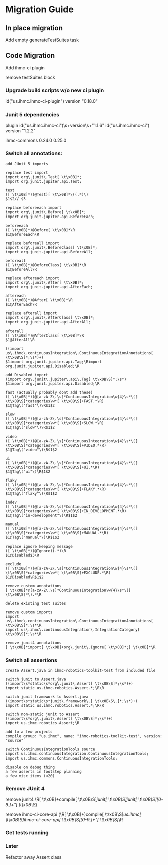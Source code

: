 # Migration Guide


## In place migration

Add empty generateTestSuites task

## Code Migration

Add ihmc-ci plugin

remove testSuites block

### Upgrade build scripts w/o new ci plugin

id("us.ihmc.ihmc-ci-plugin") version "0.18.0"

### Junit 5 dependencies

plugin
id\("us\.ihmc\.ihmc-ci"\)\s+version\s+"1\.1\.6"
id("us.ihmc.ihmc-ci") version "1.2.2"

ihmc-commons
0\.24\.0
0.25.0

### Switch all annotations:
```
add JUnit 5 imports

replace test import
import org\.junit\.Test[ \t\x0B]*;
import org.junit.jupiter.api.Test;

test
([ \t\x0B]*)(@Test)[ \t\x0B]*\((.*)\)
$1$2// $3

replace beforeeach import
import org\.junit\.Before[ \t\x0B]*;
import org.junit.jupiter.api.BeforeEach;

beforeeach
([ \t\x0B]*)@Before[ \t\x0B]*\R
$1@BeforeEach\R

replace beforeall import
import org\.junit\.BeforeClass[ \t\x0B]*;
import org.junit.jupiter.api.BeforeAll;

beforeall
([ \t\x0B]*)@BeforeClass[ \t\x0B]*\R
$1@BeforeAll\R

replace aftereach import
import org\.junit\.After[ \t\x0B]*;
import org.junit.jupiter.api.AfterEach;

aftereach
([ \t\x0B]*)@After[ \t\x0B]*\R
$1@AfterEach\R

replace afterall import
import org\.junit\.AfterClass[ \t\x0B]*;
import org.junit.jupiter.api.AfterAll;

afterall
([ \t\x0B]*)@AfterClass[ \t\x0B]*\R
$1@AfterAll\R

((import us\.ihmc\.continuousIntegration\.ContinuousIntegrationAnnotations[ \t\x0B\S]*;\s*)+)
$1import org.junit.jupiter.api.Tag;\Rimport org.junit.jupiter.api.Disabled;\R

add Disabled import
(import org\.junit\.jupiter\.api\.Tag[ \t\x0B\S]*;\s*)
$1import org.junit.jupiter.api.Disabled;\R

fast (actually probably dont add these)
([ \t\x0B]*)(@[a-zA-Z\.\s]*ContinuousIntegration\w{4}\s*\([ \t\x0B\S]*categories\w*[ \t\x0B\S]+FAST.*\R)
$1@Tag\("fast"\)\R$1$2

slow
([ \t\x0B]*)(@[a-zA-Z\.\s]*ContinuousIntegration\w{4}\s*\([ \t\x0B\S]*categories\w*[ \t\x0B\S]+SLOW.*\R)
$1@Tag\("slow"\)\R$1$2

video
([ \t\x0B]*)(@[a-zA-Z\.\s]*ContinuousIntegration\w{4}\s*\([ \t\x0B\S]*categories\w*[ \t\x0B\S]+VIDEO.*\R)
$1@Tag\("video"\)\R$1$2

ui
([ \t\x0B]*)(@[a-zA-Z\.\s]*ContinuousIntegration\w{4}\s*\([ \t\x0B\S]*categories\w*[ \t\x0B\S]+UI.*\R)
$1@Tag\("ui"\)\R$1$2

flaky
([ \t\x0B]*)(@[a-zA-Z\.\s]*ContinuousIntegration\w{4}\s*\([ \t\x0B\S]*categories\w*[ \t\x0B\S]+FLAKY.*\R)
$1@Tag\("flaky"\)\R$1$2

indev
([ \t\x0B]*)(@[a-zA-Z\.\s]*ContinuousIntegration\w{4}\s*\([ \t\x0B\S]*categories\w*[ \t\x0B\S]+IN_DEVELOPMENT.*\R)
$1@Tag\("in-development"\)\R$1$2

manual
([ \t\x0B]*)(@[a-zA-Z\.\s]*ContinuousIntegration\w{4}\s*\([ \t\x0B\S]*categories\w*[ \t\x0B\S]+MANUAL.*\R)
$1@Tag\("manual"\)\R$1$2

replace ignore keeping message
([ \t\x0B]*)(@Ignore)(.*)\R
$1@Disabled$3\R

exclude
([ \t\x0B]*)(@[a-zA-Z\.\s]*ContinuousIntegration\w{4}\s*\([ \t\x0B\S]*categories\w*[ \t\x0B\S]+EXCLUDE.*\R)
$1@Disabled\R$1$2

remove custom annotations
[ \t\x0B]*@[a-zA-Z\.\s]*ContinuousIntegration\w{4}\s*\([ \t\x0B\S]*\).*\R

delete existing test suites

remove custom imports
import us\.ihmc\.continuousIntegration\.ContinuousIntegrationAnnotations[ \t\x0B\S]*;\s*\R
import us\.ihmc\.continuousIntegration\.IntegrationCategory[ \t\x0B\S]*;\s*\R

remove junit4 annotations
[ \t\x0B]*import[ \t\x0B]+org\.junit\.Ignore[ \t\x0B]*;[ \t\x0B]*\R

```

### Switch all assertions
```
create Assert.java in ihmc-robotics-toolkit-test from included file

switch junit to Assert.java
((import\s*static\s*org\.junit\.Assert[ \t\x0B\S]*;\s*)+)
import static us.ihmc.robotics.Assert.*;\R\R

switch junit framework to Assert.java
((import\s*static\s*junit\.framework\.[ \t\x0B\S\.]*;\s*)+)
import static us.ihmc.robotics.Assert.*;\R\R

switch non-static junit to Assert
((import\s*org\.junit\.Assert[ \t\x0B\S]*;\s*)+)
import us.ihmc.robotics.Assert;\R

add to a few projects
compile group: "us.ihmc", name: "ihmc-robotics-toolkit-test", version: "source"

switch ContinuousIntegrationTools source
import us.ihmc.continuousIntegration.ContinuousIntegrationTools;
import us.ihmc.commons.ContinuousIntegrationTools;

disable on debug thing
a few asserts in footstep planning
a few misc items (<20)

```

### Remove JUnit 4

remove junit4
\R[ \t\x0B]+compile[ \t\x0B\S]*junit[ \t\x0B\S]*junit[ \t\x0B\S]*[0-9\.]+"[ \t\x0B\S]*

remove ihmc-ci-core-api
(\R[ \t\x0B]+)compile[ \t\x0B\S]*us\.ihmc[ \t\x0B\S]*ihmc-ci-core-api[ \t\x0B\S]*[0-9\.]+"[ \t\x0B\S]*\R

### Get tests running


### Later

Refactor away Assert class
